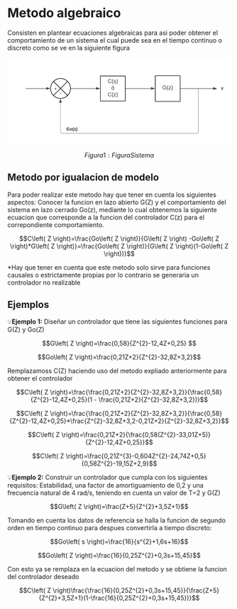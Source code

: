 # Metodo algebraico
Consisten en plantear ecuaciones algebraicas para asi poder obtener el comportamiento de un sistema el cual puede sea en el tiempo continuo o discreto como se ve en la siguiente figura

![Figura de prueba](Sistema.png)

$$Figura 1: Figura Sistema$$

## Metodo por igualacion de modelo
Para poder realizar este metodo hay que tener en cuenta los siguientes aspectos: Conocer la funcion en lazo abierto G(Z) y el comportamiento del sistema en lazo cerrado Go(z), mediante lo cual obtenemos la siguiente ecuacion que corresponde a la funcion del controlador C(z) para el correpondiente comportamiento.

$$C\left( Z \right)=\frac{Go\left( Z \right)}{G\left( Z \right) -Go\left( Z \right)*G\left( Z \right)}=\frac{Go\left( Z \right)}{G\left( Z \right)(1-Go\left( Z \right))}$$

*Hay que tener en cuenta que este metodo solo sirve para funciones causales o estrictamente propias por lo contrario se generaria un controlador no realizable

## Ejemplos 

💡**Ejemplo 1:**  Diseñar un controlador que tiene las siguientes funciones para G(Z) y Go(Z)

$$G\left( Z \right)=\frac{0,58}{Z^{2}-12,4Z+0,25} $$ 

$$Go\left( Z \right)=\frac{0,21Z+2}{Z^{2}-32,8Z+3,2}$$

Remplazamoss C(Z) haciendo uso del metodo expliado anteriormente para obtener el controlador

$$C\left( Z \right)=\frac{\frac{0,21Z+2}{Z^{2}-32,8Z+3,2}}{\frac{0,58}{Z^{2}-12,4Z+0,25}(1 - \frac{0,21Z+2}{Z^{2}-32,8Z+3,2})}$$

$$C\left( Z \right)=\frac{\frac{0,21Z+2}{Z^{2}-32,8Z+3,2}}{\frac{0,58}{Z^{2}-12,4Z+0,25}*\frac{Z^{2}-32,8Z+3,2-0,21Z+2}{Z^{2}-32,8Z+3,2}}$$

$$C\left( Z \right)=\frac{0,21Z+2}{\frac{0,58(Z^{2}-33,01Z+5)}{Z^{2}-12,4Z+0,25}}$$

$$C\left( Z \right)=\frac{0,21Z^{3}-0,604Z^{2}-24,74Z+0,5}{0,58Z^{2}-19,15Z+2,9}$$

💡**Ejemplo 2:** Construir un controlador que cumpla con los siguientes requisitos: Estabilidad, una factor de amortiguamiento de 0,2 y una frecuencia natural de 4 rad/s, teniendo en cuenta un valor de T=2 y G(Z)

$$G\left( Z \right)=\frac{Z+5}{Z^{2}+3,5Z+1}$$

Tomando en cuenta los datos de referencia se halla la funcion de segundo orden en tiempo continuo para despues convertirla a tiempo discreto:

$$Go\left( s \right)=\frac{16}{s^{2}+1,6s+16}$$

$$Go\left( Z \right)=\frac{16}{0,25Z^{2}+0,3s+15,45}$$

Con esto ya se remplaza en la ecuacion del metodo y se obtiene la funcion del controlador deseado

$$C\left( Z \right)\frac{\frac{16}{0,25Z^{2}+0,3s+15,45}}{\frac{Z+5}{Z^{2}+3,5Z+1}(1-\frac{16}{0,25Z^{2}+0,3s+15,45})}$$
